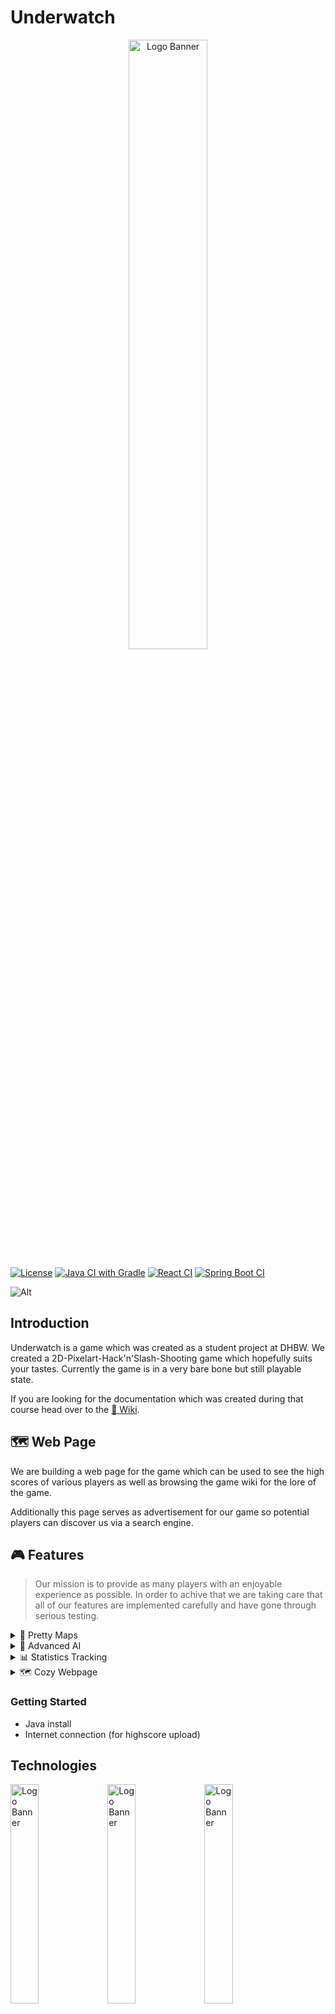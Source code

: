 # Underwatch
<p align="center">
<img alt="Logo Banner" width="50%" src="https://github.com/SE-TINF22B6/Underwatch/assets/11832982/3be5656e-642a-4601-b716-2d651e1303f9"/>
<a href="https://underwatch.freemine.de/">
</p>

[![License](https://img.shields.io/github/license/SE-TINF22B6/Underwatch)](https://github.com/SE-TINF22B6/Underwatch/blob/main/LICENSE)
[![Java CI with Gradle](https://github.com/SE-TINF22B6/Underwatch/actions/workflows/gradle.yml/badge.svg)](https://github.com/SE-TINF22B6/Underwatch/actions/workflows/gradle.yml)
[![React CI](https://github.com/SE-TINF22B6/Underwatch/actions/workflows/react.yml/badge.svg)](https://github.com/SE-TINF22B6/Underwatch/actions/workflows/react.yml)
[![Spring Boot CI](https://github.com/SE-TINF22B6/Underwatch/actions/workflows/spring.yml/badge.svg)](https://github.com/SE-TINF22B6/Underwatch/actions/workflows/spring.yml)

![Alt](https://repobeats.axiom.co/api/embed/bd7f956aef3abb0274179cd83521e32f27852877.svg "Repobeats analytics image")


## Introduction

Underwatch is a game which was created as a student project at DHBW. 
We created a 2D-Pixelart-Hack'n'Slash-Shooting game which hopefully suits your tastes.
Currently the game is in a very bare bone but still playable state.

If you are looking for the documentation which was created during that course head over to the [📖 Wiki](https://github.com/SE-TINF22B6/Underwatch/wiki/System-Architecture-Documentation).

## 🗺️ Web Page

We are building a web page for the game which can be used to see the high scores of various players as well as browsing the game wiki for the lore of the game.

Additionally this page serves as advertisement for our game so potential players can discover us via a search engine.

## 🎮 Features

> Our mission is to provide as many players with an enjoyable experience as possible. 
> In order to achive that we are taking care that all of our features are implemented carefully and have gone through serious testing.

<details>
  <summary>🌈 Pretty Maps</summary>
  TODO
</details>

<details>
  <summary>🤖 Advanced AI</summary>
  TODO
</details>

<details>
  <summary>📊 Statistics Tracking</summary>
  TODO
</details>

<details>
  <summary>🗺️ Cozy Webpage</summary>
  TODO
</details>


### Getting Started

- Java install
- Internet connection (for highscore upload)

## Technologies
<div height=100px>
    <img alt="Logo Banner" width="30%" src="https://upload.wikimedia.org/wikipedia/commons/3/30/React_Logo_SVG.svg"/>
    <img alt="Logo Banner" width="30%" src="https://libgdx.com/assets/brand/stacked.png"/>
    <img alt="Logo Banner" width="30%" src="https://spring.io/img/spring.svg"/>
</div>


